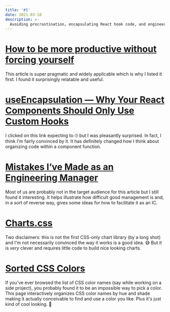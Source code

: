 ```yaml
---
title: '#5'
date: 2021-03-18
description: >-
  Avoiding procrastination, encapsulating React hook code, and engineering management mistakes.
---
```


# [How to be more productive without forcing yourself](https://www.deprocrastination.co/blog/how-to-be-productive-without-forcing-yourself)

This article is super pragmatic and widely applicable which is why I listed it first. I found it surprisingly relatable and useful.

# [useEncapsulation — Why Your React Components Should Only Use Custom Hooks](https://kyleshevlin.com/use-encapsulation)

I clicked on this link expecting to 🙄 but I was pleasantly surprised. In fact, I think I'm fairly convinced by it. It has definitely changed how I think about organizing code within a component function.

# [Mistakes I’ve Made as an Engineering Manager](https://css-tricks.com/mistakes-ive-made-as-an-engineering-manager/)

Most of us are probably not in the target audience for this article but I still found it interesting. It helps illustrate how difficult good management is and, in a sort of reverse way, gives some ideas for how to facilitate it as an IC.

# [Charts.css](https://chartscss.org/)

Two disclaimers: this is not the first CSS-only chart library (by a long shot) and I'm not necessarily convinced the way it works is a good idea. 😅 But it is _very_ clever and requires little code to build nice looking charts.

# [Sorted CSS Colors](https://enes.in/sorted-colors/)

If you've ever browsed the list of CSS color names (say while working on a side project), you probably found it to be an impossible way to pick a color. This page interactively organizes CSS color names by hue and shade making it actually conceivable to find and use a color you like. Plus it's just kind of cool looking. 🙂
